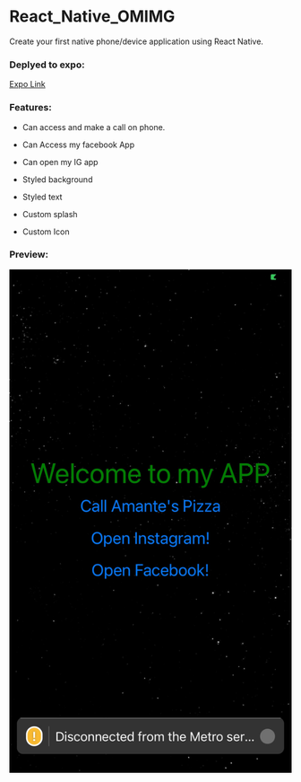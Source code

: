 # React_Native_OMIMG
Create your first native phone/device application using React Native.

### Deplyed to expo:

[Expo Link](https://expo.io/@thatvetdevrob/projects/OMIMG)

### Features: 

- Can access and make a call on phone.

- Can Access my facebook App

- Can open my IG app

- Styled background

- Styled text

- Custom splash

- Custom Icon 

### Preview:

![preview](https://github.com/401Repo/React_Native_OMIMG/blob/main/IMG_2293.jpeg)

